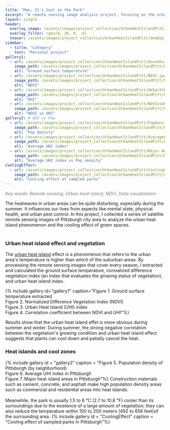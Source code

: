 ```yaml
---
title: "Man, It's Cool in the Park"
excerpt: "A remote sensing image analysis project, focusing on the urban heat islands, and cooling effect of vegetation and green spaces in Pittsburgh."
layout: single
header:
  overlay_image: /assets/images/project_collection/UrbanHeatIslandPitt/UHI_header.jpg
  overlay_filter: rgba(0, 20, 0, .6)
  teaser: /assets/images/project_collection/UrbanHeatIslandPitt/OneDayTemperature_Pitt_trimmed.jpg
sidebar:
  - title: "Category"
    text: "Personal project"
gallery1:
  - url: /assets/images/project_collection/UrbanHeatIslandPitt/GoundSurfaceTemp.jpg
    image_path: /assets/images/project_collection/UrbanHeatIslandPitt/GoundSurfaceTemp.jpg
    alt: "Ground surface temperature"
  - url: /assets/images/project_collection/UrbanHeatIslandPitt/NDVI.jpg
    image_path: /assets/images/project_collection/UrbanHeatIslandPitt/NDVI.jpg
    alt: "NDVI"
  - url: /assets/images/project_collection/UrbanHeatIslandPitt/UHIwithLegnd.jpg
    image_path: /assets/images/project_collection/UrbanHeatIslandPitt/UHIwithLegnd.jpg
    alt: "UHI"
  - url: /assets/images/project_collection/UrbanHeatIslandPitt/NDVIvsUHI.jpg
    image_path: /assets/images/project_collection/UrbanHeatIslandPitt/NDVIvsUHI.jpg
    alt: "NDVI vs UHI"
gallery2: # UHI vs Pop
  - url: /assets/images/project_collection/UrbanHeatIslandPitt/PopDensity.jpg
    image_path: /assets/images/project_collection/UrbanHeatIslandPitt/PopDensity.jpg
    alt: "Pop density"
  - url: /assets/images/project_collection/UrbanHeatIslandPitt/AverageHeatIslad_Pitt2.jpg
    image_path: /assets/images/project_collection/UrbanHeatIslandPitt/AverageHeatIslad_Pitt2.jpg
    alt: "Average UHI index"
  - url: /assets/images/project_collection/UrbanHeatIslandPitt/Major Heat Island_2.jpg
    image_path: /assets/images/project_collection/UrbanHeatIslandPitt/Major Heat Island_2.jpg
    alt: "Average UHI index vs Pop density"    
CoolingEffect:
  - url: /assets/images/project_collection/UrbanHeatIslandPitt/CoolingEffect.jpg
    image_path: /assets/images/project_collection/UrbanHeatIslandPitt/CoolingEffect.jpg
    alt: "Cooling effect of sampled parks"
---
```

<p style="color:grey;"><em>Key words: Remote sensing,  Urban heat island, NDVI, Data visualization</em></p>

The heatwaves in urban areas can be quite disturbing, especially during the summer. It influences our lives from aspects like mental state, physical health, and urban pest control. In this project, I collected a series of satellite remote sensing images of Pittsburgh city area to analyze the urban heat island phenomenon and the cooling effect of green spaces.<br><br>

### Urban heat island effect and vegetation

The <a href="https://en.wikipedia.org/wiki/Urban_heat_island" target="_blank">urban heat island</a> effect is a phenomenon that refers to the urban area's temperature is higher than which of the suburban areas. By processing the remote sensing images that cover every season, I extracted and calculated the ground surface temperature, normalized difference vegetation index (an index that evaluates the growing status of vegetation), and urban heat island index. 

{% include gallery id="gallery1" caption="Figure 1. Ground surface temperature extracted<br>Figure 2. Normalized Difference Vegetation Index (NDVI) <br> Figure 3. Urban Heat Island (UHI) index<br>Figure 4. Correlation coefficient between NDVI and UHI"%}

Results show that the urban heat island effet is more obvious during summer and winter. During summer, the strong negative correlation between the vegetation's growing condition and urban heat island effect suggests that plants can cool down and patially cancel the heat.

### Heat islands and cool zones
{% include gallery id = "gallery2" caption = "Figure 5. Population density of Pittsburgh (by neighborhood)<br>Figure 6. Average UHI index in PIttsburgh<br> Figure 7. Major heat island areas in Pittsburgh"%}
Construction materials such as cement, concrete, and asphalt make high population density areas such as commercial and residential areas into heat islands.<br><br>
Meanwhile, the park is usually 1.5 to 6 <span>&#8451;</span> (2.7 to 10.8 <span>&#8457;</span>) cooler than its surroundings due to the existence of a large amount of vegetation; they can also reduce the temperature within 150 to 200 meters (492 to 656 feet)of the surrounding area.
{% include gallery id = "CoolingEffect" caption = "Cooling effect of sampled parks in Pittsburgh"%}